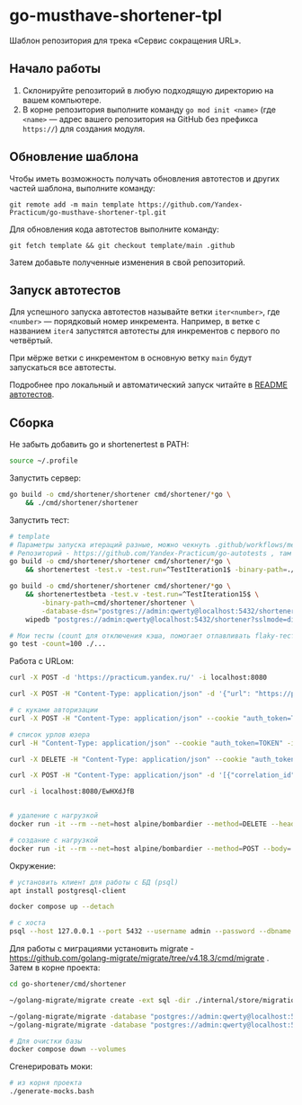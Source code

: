 # go-musthave-shortener-tpl

Шаблон репозитория для трека «Сервис сокращения URL».

## Начало работы

1. Склонируйте репозиторий в любую подходящую директорию на вашем компьютере.
2. В корне репозитория выполните команду `go mod init <name>` (где `<name>` — адрес вашего репозитория на GitHub без префикса `https://`) для создания модуля.

## Обновление шаблона

Чтобы иметь возможность получать обновления автотестов и других частей шаблона, выполните команду:

```
git remote add -m main template https://github.com/Yandex-Practicum/go-musthave-shortener-tpl.git
```

Для обновления кода автотестов выполните команду:

```
git fetch template && git checkout template/main .github
```

Затем добавьте полученные изменения в свой репозиторий.

## Запуск автотестов

Для успешного запуска автотестов называйте ветки `iter<number>`, где `<number>` — порядковый номер инкремента. Например, в ветке с названием `iter4` запустятся автотесты для инкрементов с первого по четвёртый.

При мёрже ветки с инкрементом в основную ветку `main` будут запускаться все автотесты.

Подробнее про локальный и автоматический запуск читайте в [README автотестов](https://github.com/Yandex-Practicum/go-autotests).

## Сборка

Не забыть добавить go и shortenertest в PATH:
```bash
source ~/.profile
```

Запустить сервер:
```bash
go build -o cmd/shortener/shortener cmd/shortener/*go \
    && ./cmd/shortener/shortener
```

Запустить тест:
```bash
# template
# Параметры запуска итераций разные, можно чекнуть .github/workflows/metricstest.yml
# Репозиторий - https://github.com/Yandex-Practicum/go-autotests , там инструкция как запустить
go build -o cmd/shortener/shortener cmd/shortener/*go \
    && shortenertest -test.v -test.run=^TestIteration1$ -binary-path=./cmd/shortener/shortener

go build -o cmd/shortener/shortener cmd/shortener/*go \
    && shortenertestbeta -test.v -test.run=^TestIteration15$ \
        -binary-path=cmd/shortener/shortener \
        -database-dsn="postgres://admin:qwerty@localhost:5432/shortener?sslmode=disable"
    wipedb "postgres://admin:qwerty@localhost:5432/shortener?sslmode=disable"

# Мои тесты (count для отключения кэша, помогает отлавливать flaky-тесты)
go test -count=100 ./...
```

Работа с URLом:
```bash
curl -X POST -d 'https://practicum.yandex.ru/' -i localhost:8080

curl -X POST -H "Content-Type: application/json" -d '{"url": "https://practicum.yandex.ru/"}' --compressed -i localhost:8080/api/shorten

# с куками авторизации
curl -X POST -H "Content-Type: application/json" --cookie "auth_token=TOKEN" -d '{"url": "https://example.com/"}' --compressed -i localhost:8080/api/shorten

# список урлов юзера
curl -H "Content-Type: application/json" --cookie "auth_token=TOKEN" -i localhost:8080/api/user/urls

curl -X DELETE -H "Content-Type: application/json" --cookie "auth_token=eyJhbGciOiJIUzI1NiIsInR5cCI6IkpXVCJ9.eyJVc2VySUQiOjF9.ZFQYhAk2o2DDE7PMJJcYHRgb74kcYvc-oSQ9J63elnQ" -d '["mB79DTY4", "KEvfvHAz", "kekich"]' --compressed -i localhost:8080/api/user/urls

curl -X POST -H "Content-Type: application/json" -d '[{"correlation_id": "c1", "original_url": "https://practicum.yandex.ru/"}, {"correlation_id": "c2", "original_url": "https://practicum.yandex.ru/test"}]' --compressed -i localhost:8080/api/shorten/batch

curl -i localhost:8080/EwHXdJfB


# удаление с нагрузкой
docker run -it --rm --net=host alpine/bombardier --method=DELETE --header="Content-Type: application/json" --header="Cookie: auth_token=eyJhbGciOiJIUzI1NiIsInR5cCI6IkpXVCJ9.eyJVc2VySUQiOjF9.ZFQYhAk2o2DDE7PMJJcYHRgb74kcYvc-oSQ9J63elnQ" --body='["mB79DTY4", "KEvfvHAz", "kekich"]' --connections=30 --rate=100 --requests=300 http://localhost:8080/api/user/urls

# создание с нагрузкой
docker run -it --rm --net=host alpine/bombardier --method=POST --body='http://example.org/' --connections=50 --rate=800 --requests=3000 http://localhost:8080/
```

Окружение:
```bash
# установить клиент для работы с БД (psql)
apt install postgresql-client

docker compose up --detach

# с хоста
psql --host 127.0.0.1 --port 5432 --username admin --password --dbname shortener
```

Для работы с миграциями установить migrate - https://github.com/golang-migrate/migrate/tree/v4.18.3/cmd/migrate . Затем в корне проекта:
```bash
cd go-shortener/cmd/shortener

~/golang-migrate/migrate create -ext sql -dir ./internal/store/migrations -seq create_example_table

~/golang-migrate/migrate -database "postgres://admin:qwerty@localhost:5432/shortener?sslmode=disable" -path ./internal/store/migrations up
~/golang-migrate/migrate -database "postgres://admin:qwerty@localhost:5432/shortener?sslmode=disable" -path ./internal/store/migrations down

# Для очистки базы
docker compose down --volumes
```

Сгенерировать моки:
```bash
# из корня проекта
./generate-mocks.bash
```
